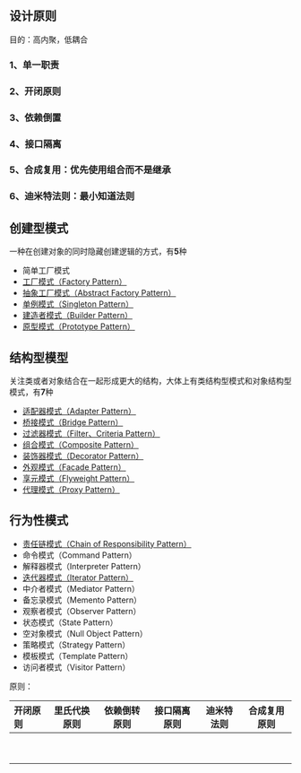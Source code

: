 ## 设计原则

目的：高内聚，低耦合

### 1、单一职责

### 2、开闭原则

### 3、依赖倒置

### 4、接口隔离

### 5、合成复用：优先使用组合而不是继承

### 6、迪米特法则：最小知道法则


## 创建型模式
一种在创建对象的同时隐藏创建逻辑的方式，有**5**种
- 简单工厂模式
- [工厂模式（Factory Pattern）](https://github.com/CiachoG/go-design-pattern/blob/master/Creational/factory.go)
- [抽象工厂模式（Abstract Factory Pattern）](https://github.com/CiachoG/go-design-pattern/blob/master/Creational/abstractFactory.go)
- [单例模式（Singleton Pattern）](https://github.com/CiachoG/go-design-pattern/blob/master/Creational/singleton.go)
- [建造者模式（Builder Pattern）](https://github.com/CiachoG/go-design-pattern/blob/master/Creational/builder.go)
- [原型模式（Prototype Pattern）](https://github.com/CiachoG/go-design-pattern/blob/master/Creational/singleton.go)

## 结构型模型

关注类或者对象结合在一起形成更大的结构，大体上有类结构型模式和对象结构型模式，有**7**种

- [适配器模式（Adapter Pattern）](https://github.com/CiachoG/go-design-pattern/blob/master/Structural/Adapter%20.md)
- [桥接模式（Bridge Pattern）](https://github.com/CiachoG/go-design-pattern/blob/master/Structural/Bridge%20.md)
- [过滤器模式（Filter、Criteria Pattern）](https://github.com/CiachoG/go-design-pattern/blob/master/Structural/Filter.md)
- [组合模式（Composite Pattern）](https://github.com/CiachoG/go-design-pattern/blob/master/Structural/Composite.md)
- [装饰器模式（Decorator Pattern）](https://github.com/CiachoG/go-design-pattern/blob/master/Structural/Decorator%20.md)
- [外观模式（Facade Pattern）](https://github.com/CiachoG/go-design-pattern/blob/master/Structural/Facade%20.md)
- [享元模式（Flyweight Pattern）](https://github.com/CiachoG/go-design-pattern/blob/master/Structural/Flyweight.md)
- [代理模式（Proxy Pattern）](https://github.com/CiachoG/go-design-pattern/blob/master/Structural/Proxy%20.md)

## 行为性模式

- [责任链模式（Chain of Responsibility Pattern）](https://github.com/CiachoG/go-design-pattern/blob/master/Behavioral/ChainOfResponsibility.md)
- 命令模式（Command Pattern）
- 解释器模式（Interpreter Pattern）
- [迭代器模式（Iterator Pattern）](https://github.com/CiachoG/go-design-pattern/blob/master/Behavioral/Iterator.md)
- 中介者模式（Mediator Pattern）
- 备忘录模式（Memento Pattern）
- 观察者模式（Observer Pattern）
- 状态模式（State Pattern）
- 空对象模式（Null Object Pattern）
- 策略模式（Strategy Pattern）
- 模板模式（Template Pattern）
- 访问者模式（Visitor Pattern）

原则：

| **开闭原则** | **里氏代换原则** | **依赖倒转原则** | **接口隔离原则** | **迪米特法则** | **合成复用原则** |
|:---------|------------|------------|------------|-----------|------------|
|          |            |            |            |           |            |
|          |            |            |            |           |            |
|          |            |            |            |           |            |
|          |            |            |            |           |            |
|          |            |            |            |           |            |
|          |            |            |            |           |            |
|          |            |            |            |           |            |
|          |            |            |            |           |            |
|          |            |            |            |           |            |